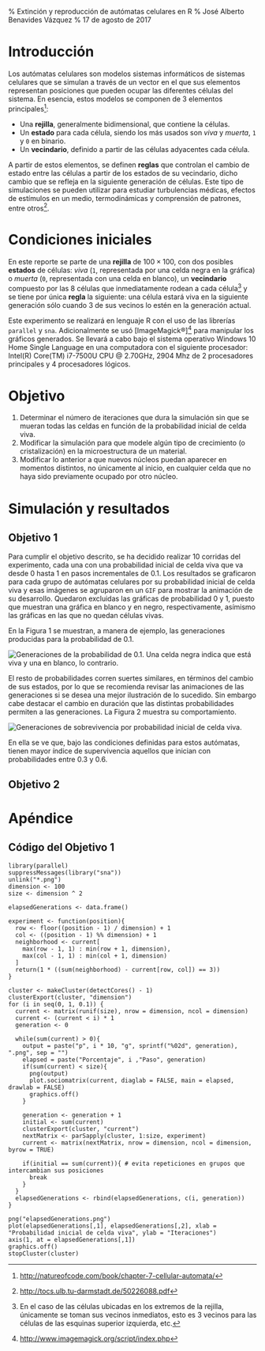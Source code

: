 % Extinción y reproducción de autómatas celulares en R
% José Alberto Benavides Vázquez
% 17 de agosto de 2017

# Introducción

Los autómatas celulares son modelos sistemas informáticos de sistemas celulares que se simulan a través de un vector en el que sus elementos representan posiciones que pueden ocupar las diferentes células del sistema. En esencia, estos modelos se componen de 3 elementos principales[^1]:

* Una **rejilla**, generalmente bidimensional, que contiene la células.
* Un **estado** para cada célula, siendo los más usados son *viva* y *muerta*, `1` y `0` en binario.
* Un **vecindario**, definido a partir de las células adyacentes cada célula.

A partir de estos elementos, se definen **reglas** que controlan el cambio de estado entre las células a partir de los estados de su vecindario, dicho cambio que se refleja en la siguiente generación de células. Este tipo de simulaciones se pueden utilizar para estudiar turbulencias médicas, efectos de estímulos en un medio, termodinámicas y comprensión de patrones, entre otros[^2].

# Condiciones iniciales

En este reporte se parte de una **rejilla** de $100 \times 100$, con dos posibles **estados** de células: *viva* (`1`, representada por una celda negra en la gráfica) o *muerta* (`0`, representada con una celda en blanco), un **vecindario** compuesto por las $8$ células que inmediatamente rodean a cada célula[^3] y se tiene por única **regla** la siguiente: una célula estará viva en la siguiente generación sólo cuando 3 de sus vecinos lo estén en la generación actual.

Este experimento se realizará en lenguaje R con el uso de las librerías `parallel` y `sna`. Adicionalmente se usó [ImageMagick®][^4] para manipular los gráficos generados. Se llevará a cabo bajo el sistema operativo Windows 10 Home Single Language en una computadora con el siguiente procesador:	Intel(R) Core(TM) i7-7500U CPU @ 2.70GHz, 2904 Mhz de 2 procesadores principales y 4 procesadores lógicos.

# Objetivo

1. Determinar el número de iteraciones que dura la simulación sin que se mueran todas las celdas en función de la probabilidad inicial de celda viva.
2. Modificar la simulación para que modele algún tipo de crecimiento (o cristalización) en la microestructura de un material.
3. Modificar lo anterior a que nuevos núcleos puedan aparecer en momentos distintos, no únicamente al inicio, en cualquier celda que no haya sido previamente ocupado por otro núcleo.

# Simulación y resultados

## Objetivo 1

Para cumplir el objetivo descrito, se ha decidido realizar $10$ corridas del experimento, cada una con una probabilidad inicial de celda viva que va desde $0$ hasta $1$ en pasos incrementales de $0.1$. Los resultados se graficaron para cada grupo de autómatas celulares por su probabilidad inicial de celda viva y esas imágenes se agruparon en un `GIF` para mostrar la animación de su desarrollo. Quedaron excluidas las gráficas de probabilidad 0 y 1, puesto que muestran una gráfica en blanco y en negro, respectivamente, asímismo las gráficas en las que no quedan células vivas.

En la Figura 1 se muestran, a manera de ejemplo, las generaciones producidas para la probabilidad de $0.1$.

![Generaciones de la probabilidad de $0.1$. Una celda negra indica que está *viva* y una en blanco, lo contrario.](p1Long.png)

El resto de probabilidades corren suertes similares, en términos del cambio de sus estados, por lo que se recomienda revisar las animaciones de las generaciones si se desea una mejor ilustración de lo sucedido. Sin embargo cabe destacar el cambio en duración que las distintas probabilidades permiten a las generaciones. La Figura 2 muestra su comportamiento.

![Generaciones de sobrevivencia por probabilidad inicial de celda viva.](elapsedGenerations.png)

En ella se ve que, bajo las condiciones definidas para estos autómatas, tienen mayor índice de supervivencia aquellos que inician con probabilidades entre $0.3$ y $0.6$.

## Objetivo 2



# Apéndice

## Código del Objetivo 1

```ref
library(parallel)
suppressMessages(library("sna"))
unlink("*.png")
dimension <- 100
size <- dimension ^ 2

elapsedGenerations <- data.frame()

experiment <- function(position){
  row <- floor((position - 1) / dimension) + 1
  col <- ((position - 1) %% dimension) + 1
  neighborhood <- current[
    max(row - 1, 1) : min(row + 1, dimension),
    max(col - 1, 1) : min(col + 1, dimension)
  ]
  return(1 * ((sum(neighborhood) - current[row, col]) == 3))
}

cluster <- makeCluster(detectCores() - 1)
clusterExport(cluster, "dimension")
for (i in seq(0, 1, 0.1)) {
  current <- matrix(runif(size), nrow = dimension, ncol = dimension)
  current <- (current < i) * 1
  generation <- 0

  while(sum(current) > 0){
    output = paste("p", i * 10, "g", sprintf("%02d", generation), ".png", sep = "")
    elapsed = paste("Porcentaje", i ,"Paso", generation)
    if(sum(current) < size){
      png(output)
      plot.sociomatrix(current, diaglab = FALSE, main = elapsed, drawlab = FALSE)
      graphics.off()
    }

    generation <- generation + 1
    initial <- sum(current)
    clusterExport(cluster, "current")
    nextMatrix <- parSapply(cluster, 1:size, experiment)
    current <- matrix(nextMatrix, nrow = dimension, ncol = dimension, byrow = TRUE)

    if(initial == sum(current)){ # evita repeticiones en grupos que intercambian sus posiciones
      break
    }
  }
  elapsedGenerations <- rbind(elapsedGenerations, c(i, generation))
}

png("elapsedGenerations.png")
plot(elapsedGenerations[,1], elapsedGenerations[,2], xlab = "Probabilidad inicial de celda viva", ylab = "Iteraciones")
axis(1, at = elapsedGenerations[,1])
graphics.off()
stopCluster(cluster)
```



[^1]: http://natureofcode.com/book/chapter-7-cellular-automata/
[^2]: http://tocs.ulb.tu-darmstadt.de/50226088.pdf
[^3]: En el caso de las células ubicadas en los extremos de la rejilla, únicamente se toman sus vecinos inmediatos, esto es $3$ vecinos para las células de las esquinas superior izquierda, etc.
[^4]: http://www.imagemagick.org/script/index.php
